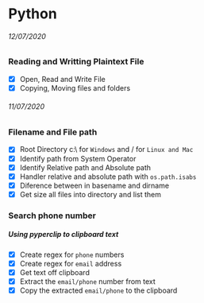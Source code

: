 # Python

###### 12/07/2020

### Reading and Writting Plaintext File

* [x] Open, Read and Write File
* [x] Copying, Moving files and folders

###### 11/07/2020

### Filename and File path

* [x] Root Directory c:\ for `Windows` and / for `Linux and Mac`
* [x] Identify path from System Operator
* [x] Identify Relative path and Absolute path
* [x] Handler relative and absolute path with `os.path.isabs`
* [x] Diference between in basename and dirname
* [x] Get size all files into directory and list them

### Search phone number

##### Using pyperclip to clipboard text

* [x] Create regex for `phone` numbers
* [x] Create regex for `email` address
* [x] Get text off clipboard
* [x] Extract the `email/phone` number from text
* [x] Copy the extracted `email/phone` to the clipboard
